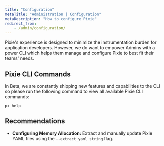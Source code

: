 ```yaml
---
title: "Configuration"
metaTitle: "Administration | Configuration"
metaDescription: "How to configure Pixie"
redirect_from:
    - /admin/configuration/
---
```


Pixie's experience is designed to minimize the instrumentation burden for application developers. However, we do want to empower Admins with a power CLI which helps them manage and configure Pixie to best fit their teams' needs.

## Pixie CLI Commands

In Beta, we are constantly shipping new features and capabilities to the CLI so please run the following command to view all available Pixie CLI commands:

```curl
px help
```

## Recommendations

- **Configuring Memory Allocation:** Extract and manually update Pixie YAML files using the  `--extract_yaml string` flag.
